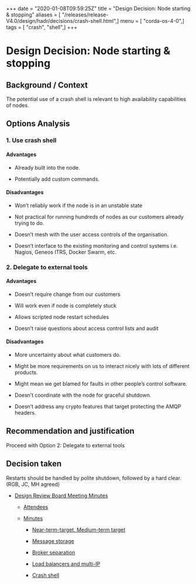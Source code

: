 +++
date = "2020-01-08T09:59:25Z"
title = "Design Decision: Node starting & stopping"
aliases = [ "/releases/release-V4.0/design/hadr/decisions/crash-shell.html",]
menu = [ "corda-os-4-0",]
tags = [ "crash", "shell",]
+++


# Design Decision: Node starting & stopping


## Background / Context

The potential use of a crash shell is relevant to high availability capabilities of nodes.


## Options Analysis


### 1. Use crash shell


#### Advantages


* Already built into the node.


* Potentially add custom commands.



#### Disadvantages


* Won’t reliably work if the node is in an unstable state


* Not practical for running hundreds of nodes as our customers already trying to do.


* Doesn’t mesh with the user access controls of the organisation.


* Doesn’t interface to the existing monitoring and control systems i.e. Nagios, Geneos ITRS, Docker Swarm, etc.



### 2. Delegate to external tools


#### Advantages


* Doesn’t require change from our customers


* Will work even if node is completely stuck


* Allows scripted node restart schedules


* Doesn’t raise questions about access control lists and audit



#### Disadvantages


* More uncertainty about what customers do.


* Might be more requirements on us to interact nicely with lots of different products.


* Might mean we get blamed for faults in other people’s control software.


* Doesn’t coordinate with the node for graceful shutdown.


* Doesn’t address any crypto features that target protecting the AMQP headers.



## Recommendation and justification

Proceed with Option 2: Delegate to external tools


## Decision taken

Restarts should be handled by polite shutdown, followed by a hard clear. (RGB, JC, MH agreed)


* [Design Review Board Meeting Minutes](drb-meeting-20171116.md)
    * [Attendees](drb-meeting-20171116.md#attendees)

    * [Minutes](drb-meeting-20171116.md#minutes)
        * [Near-term-target, Medium-term target](drb-meeting-20171116.md#near-term-target-medium-term-target)

        * [Message storage](drb-meeting-20171116.md#id1)

        * [Broker separation](drb-meeting-20171116.md#id2)

        * [Load balancers and multi-IP](drb-meeting-20171116.md#id3)

        * [Crash shell](drb-meeting-20171116.md#id4)





